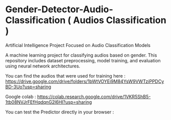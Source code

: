 # Gender-Detector-Audio-Classification ( Audios Classification )

Artificial Intelligence Project Focused on Audio Classification Models

A machine learning project for classifying audios based on gender. This repository includes dataset preprocessing, model training, and evaluation using neural network architectures.

You can find the audios that were used for training here : https://drive.google.com/drive/folders/1bWtVOYEi9M84YsW9VWTziPPDCyBD-3Uo?usp=sharing

Google colab : https://colab.research.google.com/drive/1VKR5ShB5-1tb08NVJrFEfHqdqnG2l6HI?usp=sharing

You can test the Predictor directly in your browser : 
